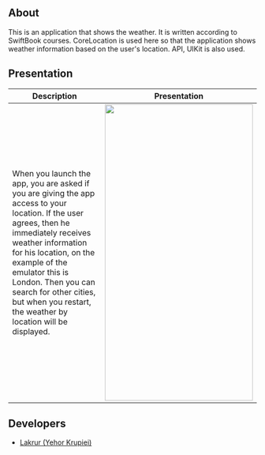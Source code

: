 ## About

This is an application that shows the weather. It is written according to SwiftBook courses. CoreLocation is used here so that the application shows weather information based on the user's location. API, UIKit is also used.

## Presentation 


| Description | Presentation |
| --- | --- |
| When you launch the app, you are asked if you are giving the app access to your location. If the user agrees, then he immediately receives weather information for his location, on the example of the emulator this is London. Then you can search for other cities, but when you restart, the weather by location will be displayed. | <img src="https://media.giphy.com/media/v1.Y2lkPTc5MGI3NjExY2RhYjlmNmM4NTM1MzhhYTk5NjY4YTQyYzkzNDk5NjkwMjNjNTIzNSZlcD12MV9pbnRlcm5hbF9naWZzX2dpZklkJmN0PWc/Vw3CzzAuPF9qypMrF1/giphy.gif" width="300" height="600">  |



## Developers

- [Lakrur (Yehor Krupiei)](https://github.com/Lakrur)
